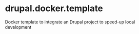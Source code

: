# drupal.docker.template
Docker template to integrate an Drupal project to speed-up local development
